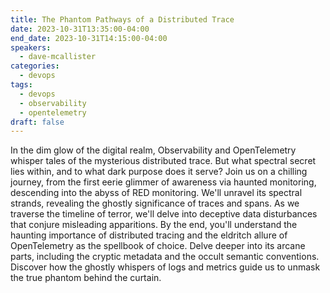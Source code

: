 ```yaml
---
title: The Phantom Pathways of a Distributed Trace
date: 2023-10-31T13:35:00-04:00
end_date: 2023-10-31T14:15:00-04:00
speakers:
  - dave-mcallister
categories:
  - devops
tags:
  - devops
  - observability
  - opentelemetry
draft: false
---
```


In the dim glow of the digital realm, Observability and OpenTelemetry whisper tales of the mysterious distributed trace. But what spectral secret lies within, and to what dark purpose does it serve? Join us on a chilling journey, from the first eerie glimmer of awareness via haunted monitoring, descending into the abyss of RED monitoring. We'll unravel its spectral strands, revealing the ghostly significance of traces and spans. As we traverse the timeline of terror, we'll delve into deceptive data disturbances that conjure misleading apparitions. By the end, you'll understand the haunting importance of distributed tracing and the eldritch allure of OpenTelemetry as the spellbook of choice. Delve deeper into its arcane parts, including the cryptic metadata and the occult semantic conventions. Discover how the ghostly whispers of logs and metrics guide us to unmask the true phantom behind the curtain.
